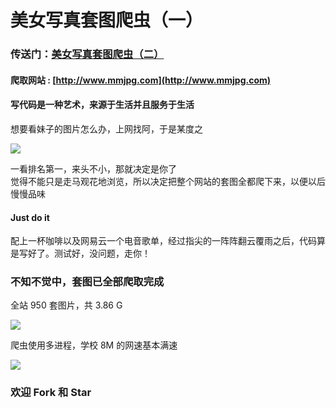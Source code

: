 # 美女写真套图爬虫（一）

### 传送门：[美女写真套图爬虫（二）](https://github.com/chenjiandongx/mzitu)  
#### 爬取网站 : [http://www.mmjpg.com](http://www.mmjpg.com)  

#### 写代码是一种艺术，来源于生活并且服务于生活
想要看妹子的图片怎么办，上网找阿，于是某度之  

![](https://github.com/chenjiandongx/mmjpg/blob/master/images/mmjpg_3.png)

一看排名第一，来头不小，那就决定是你了  
觉得不能只是走马观花地浏览，所以决定把整个网站的套图全都爬下来，以便以后慢慢品味

#### Just do it 
配上一杯咖啡以及网易云一个电音歌单，经过指尖的一阵阵翻云覆雨之后，代码算是写好了。测试好，没问题，走你！

### 不知不觉中，套图已全部爬取完成
全站 950 套图片，共 3.86 G 

![](https://github.com/chenjiandongx/mmjpg/blob/master/images/mmjpg_1.png) 


爬虫使用多进程，学校 8M 的网速基本满速  

![](https://github.com/chenjiandongx/mmjpg/blob/master/images/mmjpg_2.png)

### 欢迎 Fork 和 Star 

